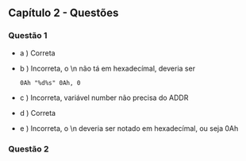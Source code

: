## Capítulo 2 - Questões

### Questão 1

- a )  Correta

- b ) Incorreta, o \n não tá em hexadecímal, deveria ser 

     `0Ah "%d%s" 0Ah, 0`

- c ) Incorreta, variável number não precisa do ADDR 

- d ) Correta

- e ) Incorreta, o \n deveria ser notado em hexadecímal, ou seja 0Ah

### Questão 2

